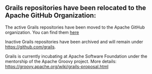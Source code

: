 ## Grails repositories have been relocated to the Apache GitHub Organization:

The active Grails repositories have been moved to the Apache GitHub organization.  You can find them [here](https://github.com/apache?q=grails-&type=all&language=&sort=#org-profile-repositories)

Inactive Grails repositories have been archived and will remain under https://github.com/grails.

Grails is currently incubating at Apache Software Foundation under the mentorship of the Apache Groovy project.  More details: https://groovy.apache.org/wiki/grails-proposal.html
